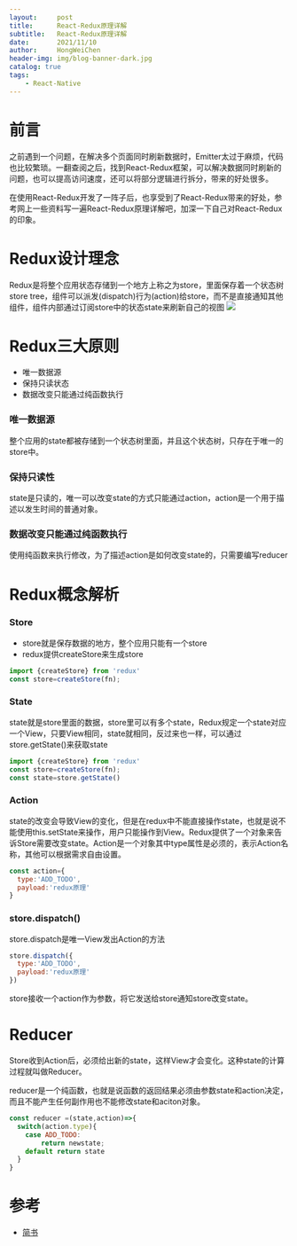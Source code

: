 ```yaml
---
layout:     post
title:      React-Redux原理详解
subtitle:   React-Redux原理详解
date:       2021/11/10
author:     HongWeiChen
header-img: img/blog-banner-dark.jpg
catalog: true
tags:
    - React-Native
---
```


# 前言

之前遇到一个问题，在解决多个页面同时刷新数据时，Emitter太过于麻烦，代码也比较繁琐。一翻查阅之后，找到React-Redux框架，可以解决数据同时刷新的问题，也可以提高访问速度，还可以将部分逻辑进行拆分，带来的好处很多。

在使用React-Redux开发了一阵子后，也享受到了React-Redux带来的好处，参考网上一些资料写一遍React-Redux原理详解吧，加深一下自己对React-Redux的印象。

# Redux设计理念

Redux是将整个应用状态存储到一个地方上称之为store，里面保存着一个状态树store tree，组件可以派发(dispatch)行为(action)给store，而不是直接通知其他组件，组件内部通过订阅store中的状态state来刷新自己的视图
![](https://upload-images.jianshu.io/upload_images/6548744-df461a22f59ef7da.png?imageMogr2/auto-orient/strip|imageView2/2/w/800)

# Redux三大原则

- 唯一数据源
- 保持只读状态
- 数据改变只能通过纯函数执行

### 唯一数据源

整个应用的state都被存储到一个状态树里面，并且这个状态树，只存在于唯一的store中。

### 保持只读性

state是只读的，唯一可以改变state的方式只能通过action，action是一个用于描述以发生时间的普通对象。

### 数据改变只能通过纯函数执行

使用纯函数来执行修改，为了描述action是如何改变state的，只需要编写reducer

# Redux概念解析

### Store

- store就是保存数据的地方，整个应用只能有一个store
- redux提供createStore来生成store
```JavaScript
import {createStore} from 'redux'
const store=createStore(fn);
```
### State

state就是store里面的数据，store里可以有多个state，Redux规定一个state对应一个View，只要View相同，state就相同，反过来也一样，可以通过store.getState()来获取state
```JavaScript
import {createStore} from 'redux'
const store=createStore(fn);
const state=store.getState()
```

### Action

state的改变会导致View的变化，但是在redux中不能直接操作state，也就是说不能使用this.setState来操作，用户只能操作到View。Redux提供了一个对象来告诉Store需要改变state。Action是一个对象其中type属性是必须的，表示Action名称，其他可以根据需求自由设置。
```JavaScript
const action={
  type:'ADD_TODO',
  payload:'redux原理'
}
```

### store.dispatch()

store.dispatch是唯一View发出Action的方法
```JavaScript
store.dispatch({
  type:'ADD_TODO',
  payload:'redux原理'
})
```
store接收一个action作为参数，将它发送给store通知store改变state。

# Reducer

Store收到Action后，必须给出新的state，这样View才会变化。这种state的计算过程就叫做Reducer。

reducer是一个纯函数，也就是说函数的返回结果必须由参数state和action决定，而且不能产生任何副作用也不能修改state和aciton对象。

```JavaScript
const reducer =(state,action)=>{
  switch(action.type){
    case ADD_TODO:
        return newstate;
    default return state
  }
}
```

# 参考

- [简书](https://www.jianshu.com/p/e984206553c2)
